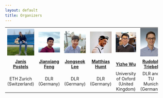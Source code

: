 ```yaml
---
layout: default
title: Organizers
---
```

<table class="table-condensed">
<tbody>
<tr>
<td><div class="circular--portrait"><img src="/img/jp.jpg" alt="Janis Postels"></div></td>
<td><div class="circular--square"><img src="/img/jxf1.png" alt="Jianxiang Feng"></div></td>
<td><div class="circular--square"><img src="/img/jsl.jpeg" alt="Jongseok Lee"></div></td>
<td><div class="circular--portrait"><img src="/img/mh.jpeg" alt="Matthias Humt"></div></td>
<td><div class="circular--portrait"><img src="/img/yzw.jpg" alt="Yizhe Wu"></div></td>
<td><div class="circular--portrait"><img src="/img/rd.jpeg" alt="Rudolph Triebel"></div></td>
</tr>
  
<tr>
<td style="text-align: center; vertical-align: middle;"><a href="https://janispostels.github.io/"><b>Janis Postels</b></a></td>
<td style="text-align: center; vertical-align: middle;"><a href="https://rmc.dlr.de/rm/de/staff/jianxiang.feng/"><b>Jianxiang Feng</b></a></td>
<td style="text-align: center; vertical-align: middle;"><a href="https://rmc.dlr.de/rm/en/staff/jongseok.lee/"><b>Jongseok Lee</b></a></td>
<td style="text-align: center; vertical-align: middle;"><a href="https://www.hummat.com/"><b>Matthias Humt</b></a></td>
<td style="text-align: center; vertical-align: middle;"><a href="https://ori.ox.ac.uk/people/yizhe-wu/"><b>Yizhe Wu</b></a></td>
<td style="text-align: center; vertical-align: middle;"><a href="https://rmc.dlr.de/rm/de/staff/rudolph.triebel/"><b>Rudolph Triebel</b></a></td>
</tr>
<tr>
<td style="text-align: center; vertical-align: middle;">ETH Zurich (Switzerland)</td>
<td style="text-align: center; vertical-align: middle;">DLR (Germany)</td>
<td style="text-align: center; vertical-align: middle;">DLR (Germany)</td>
<td style="text-align: center; vertical-align: middle;">DLR (Germany)</td>
<td style="text-align: center; vertical-align: middle;">University of Oxford (United Kingdom)</td>
<td style="text-align: center; vertical-align: middle;">DLR and TU Munich (Germany) </td>
</tr>
</tbody>
</table>
